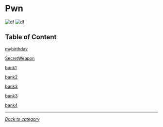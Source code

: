 # Pwn
[![df](https://img.shields.io/badge/hcmus%20ctf-2020-brightgreen.svg)](https://img.shields.io/badge/hcmus%20ctf-2020-brightgreen.svg)
[![df](https://img.shields.io/badge/B3T4-shark-brightgreen.svg)](https://img.shields.io/badge/B3T4-shark-brightgreen.svg)

## Table of Content

 [mybirthday](mybirthday/README.md)

 [SecretWeapon](SecretWeapon/README.md)

 [bank1](bank1/README.md)

 [bank2](bank2/README.md)

 [bank3](bank3/README.md)

 [bank3](bank3/README.md)

 [bank4](bank4/README.md)

---
*[Back to category](../README.md)*

